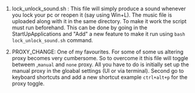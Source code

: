 1. lock_unlock_sound.sh : This file will simply produce a sound whenever you lock your pc or reopen it (say using Win+L). The music file is uploaded along with it in the same directory. To make it work the script must run beforehand. This can be done by going in the StartUpApplications and "Add" a new feature to make it run using
 `bash lock_unlock_sound.sh` command.

2. PROXY_CHANGE: One of my favourites. For some of some us altering proxy becomes very cumbersome. So to overcome it this file will toggle betweem ,`manual` and `none` proxy. All you have to do is initially set up the manual proxy in the gloabal settings (UI or via terminal). Second go to keyboard shortcuts and add a new shortcut example `ctrl+alt+p` for the proxy toggle.
